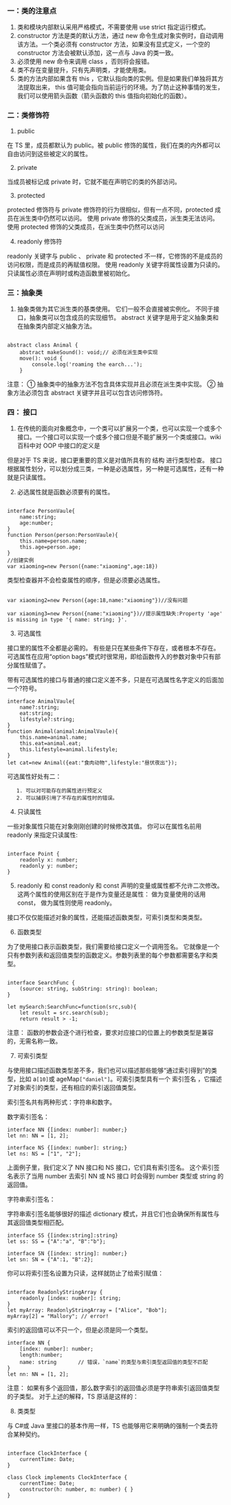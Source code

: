 ### 一：类的注意点

1. 类和模块内部默认采用严格模式，不需要使用 use strict 指定运行模式。
2. constructor 方法是类的默认方法，通过 new 命令生成对象实例时，自动调用该方法。一个类必须有 constructor 方法，如果没有显式定义，一个空的 constructor 方法会被默认添加，这一点与 Java 的类一致。
3. 必须使用 new 命令来调用 class ，否则将会报错。
4. 类不存在变量提升，只有先声明类，才能使用类。
5. 类的方法内部如果含有 this ，它默认指向类的实例。但是如果我们单独将其方法提取出来， this 值可能会指向当前运行的环境。为了防止这种事情的发生，我们可以使用箭头函数（箭头函数的 this 值指向初始化的函数）。

### 二：类修饰符

1. public

在 TS 里，成员都默认为 public。被 public 修饰的属性，我们在类的内外都可以自由访问到这些被定义的属性。

2. private

当成员被标记成 private 时，它就不能在声明它的类的外部访问。

3. protected

protected 修饰符与 private 修饰符的行为很相似，但有一点不同，protected 成员在派生类中仍然可以访问。
使用 private 修饰的父类成员，派生类无法访问。
使用 protected 修饰的父类成员，在派生类中仍然可以访问

4. readonly 修饰符

readonly 关键字与 public 、 private 和 protected 不一样，它修饰的不是成员的访问权限，而是成员的再赋值权限。
使用 readonly 关键字将属性设置为只读的。 只读属性必须在声明时或构造函数里被初始化。

### 三：抽象类

1. 抽象类做为其它派生类的基类使用。 它们一般不会直接被实例化。 不同于接口，抽象类可以包含成员的实现细节。
   abstract 关键字是用于定义抽象类和在抽象类内部定义抽象方法。

```

abstract class Animal {
    abstract makeSound(): void;// 必须在派生类中实现
    move(): void {
        console.log('roaming the earch...');
    }

```

注意：
① 抽象类中的抽象方法不包含具体实现并且必须在派生类中实现。
② 抽象方法必须包含 abstract 关键字并且可以包含访问修饰符。

### 四： 接口

1.  在传统的面向对象概念中，一个类可以扩展另一个类，也可以实现一个或多个接口。一个接口可以实现一个或多个接口但是不能扩展另一个类或接口。wiki 百科中对 OOP 中接口的定义是

但是对于 TS 来说，接口更重要的意义是对值所具有的 结构 进行类型检查。
接口根据属性划分，可以划分成三类，一种是必选属性，另一种是可选属性，还有一种就是只读属性。

2. 必选属性就是函数必须要有的属性。

```

interface PersonVaule{
    name:string;
    age:number;
}
function Person(person:PersonVaule){
    this.name=person.name;
    this.age=person.age;
}
//创建实例
var xiaoming=new Person({name:"xiaoming",age:18})
```

类型检查器并不会检查属性的顺序，但是必须要必选属性。

```

var xiaoming2=new Person({age:18,name:"xiaoming"})//没有问题

var xiaoming3=new Person({name:"xiaoming"})//提示属性缺失:Property 'age' is missing in type '{ name: string; }'.
```

3. 可选属性

接口里的属性不全都是必需的。 有些是只在某些条件下存在，或者根本不存在。 可选属性在应用“option bags”模式时很常用，即给函数传入的参数对象中只有部分属性赋值了。

带有可选属性的接口与普通的接口定义差不多，只是在可选属性名字定义的后面加一个?符号。

```
interface AnimalVaule{
    name?:string;
    eat:string;
    lifestyle?:string;
}
function Animal(animal:AnimalVaule){
    this.name=animal.name;
    this.eat=animal.eat;
    this.lifestyle=animal.lifestyle;
}
let cat=new Animal({eat:"食肉动物",lifestyle:"昼伏夜出"});
```

可选属性好处有二：

       1. 可以对可能存在的属性进行预定义
       2. 可以捕获引用了不存在的属性时的错误。

4. 只读属性

一些对象属性只能在对象刚刚创建的时候修改其值。 你可以在属性名前用 readonly 来指定只读属性:

```

interface Point {
    readonly x: number;
    readonly y: number;
}
```

5. readonly 和 const
   readonly 和 const 声明的变量或属性都不允许二次修改。这两个属性的使用区别在于是作为变量还是属性：
   做为变量使用的话用 const，
   做为属性则使用 readonly。

接口不仅仅能描述对象的属性，还能描述函数类型，可索引类型和类类型。

6. 函数类型

为了使用接口表示函数类型，我们需要给接口定义一个调用签名。 它就像是一个只有参数列表和返回值类型的函数定义。参数列表里的每个参数都需要名字和类型。

```

interface SearchFunc {
    (source: string, subString: string): boolean;
}

let mySearch:SearchFunc=function(src,sub){
    let result = src.search(sub);
    return result > -1;

```

注意：
函数的参数会逐个进行检查，要求对应接口的位置上的参数类型是兼容的，无需名称一致。

7. 可索引类型

与使用接口描述函数类型差不多，我们也可以描述那些能够“通过索引得到”的类型，比如 a`[10]`或 ageMap`["daniel"]`。可索引类型具有一个 索引签名 ，它描述了对象索引的类型，还有相应的索引返回值类型。

索引签名共有两种形式：字符串和数字。

数字索引签名：

```
interface NN {[index: number]: number;}
let nn: NN = [1, 2];

interface NS {[index: number]: string;}
let ns: NS = ["1", "2"];
```

上面例子里，我们定义了 NN 接口和 NS 接口，它们具有索引签名。 这个索引签名表示了当用 number 去索引 NN 或 NS 接口 时会得到 number 类型或 string 的返回值。

字符串索引签名：

字符串索引签名能够很好的描述 dictionary 模式，并且它们也会确保所有属性与其返回值类型相匹配。

```
interface SS {[index:string]:string}
let ss: SS = {"A":"a", "B":"b"};

interface SN {[index: string]: number;}
let sn: SN = {"A":1, "B":2};
```

你可以将索引签名设置为只读，这样就防止了给索引赋值：

```

interface ReadonlyStringArray {
    readonly [index: number]: string;
}
let myArray: ReadonlyStringArray = ["Alice", "Bob"];
myArray[2] = "Mallory"; // error!
```

索引的返回值可以不只一个，但是必须是同一个类型。

```
interface NN {
    [index: number]: number;
    length:number;
    name: string       // 错误，`name`的类型与索引类型返回值的类型不匹配
}
let nn: NN = [1, 2];
```

注意： 如果有多个返回值，那么数字索引的返回值必须是字符串索引返回值类型的子类型。
对于上述的解释，TS 原话是这样的：

8. 类类型

与 C#或 Java 里接口的基本作用一样，TS 也能够用它来明确的强制一个类去符合某种契约。

```

interface ClockInterface {
    currentTime: Date;
}

class Clock implements ClockInterface {
    currentTime: Date;
    constructor(h: number, m: number) { }
}
```
